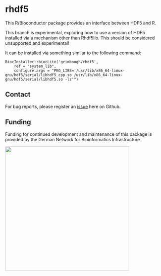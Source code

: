 # rhdf5

This R/Bioconductor package provides an interface between HDF5 and R. 

This branch is experimental, exploring how to use a version of HDF5 installed via a mechanism other than Rhdf5lib.  This should be considered unsupported and experimental!

It can be installed via something similar to the following command:

```
BiocInstaller::biocLite('grimbough/rhdf5', 
    ref = "system_lib", 
    configure.args = "PKG_LIBS='/usr/lib/x86_64-linux-gnu/hdf5/serial/libhdf5_cpp.so /usr/lib/x86_64-linux-gnu/hdf5/serial/libhdf5.so -lz'")
```    


## Contact

For bug reports, please register an [issue](https://github.com/grimbough/rhdf5/issues) here on Github. 


## Funding 

Funding for continued development and maintenance of this package is provided by the German Network for Bioinformatics Infrastructure

<a href="http://www.denbi.de"><img src="https://tess.elixir-europe.org/system/content_providers/images/000/000/063/original/deNBI_Logo_rgb.jpg" width="400" align="left"></a>
